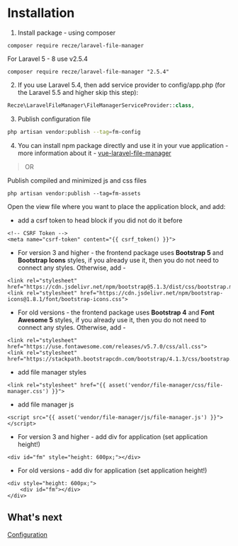 # Installation

1. Install package - using composer

```
composer require recze/laravel-file-manager
```

For Laravel 5 - 8 use v2.5.4

```
composer require recze/laravel-file-manager "2.5.4"
```

2. If you use Laravel 5.4, then add service provider to config/app.php (for the Laravel 5.5 and higher skip this step):

```php
Recze\LaravelFileManager\FileManagerServiceProvider::class,
```

3. Publish configuration file

```bash
php artisan vendor:publish --tag=fm-config
```

4. You can install npm package directly and use it in your vue application - more information about it -
   [vue-laravel-file-manager](https://github.com/recze/vue-laravel-file-manager)

> OR

Publish compiled and minimized js and css files

```
php artisan vendor:publish --tag=fm-assets
```

Open the view file where you want to place the application block, and add:

* add a csrf token to head block if you did not do it before

```
<!-- CSRF Token -->
<meta name="csrf-token" content="{{ csrf_token() }}">
```

* For version 3 and higher - the frontend package uses **Bootstrap 5** and **Bootstrap Icons** styles, if you already use it,
  then you do not need to connect any styles. Otherwise, add -

```
<link rel="stylesheet" href="https://cdn.jsdelivr.net/npm/bootstrap@5.1.3/dist/css/bootstrap.min.css">
<link rel="stylesheet" href="https://cdn.jsdelivr.net/npm/bootstrap-icons@1.8.1/font/bootstrap-icons.css">
```

* For old versions - the frontend package uses **Bootstrap 4** and **Font Awesome 5** styles, if you already use it,
  then you do not need to connect any styles. Otherwise, add -

```
<link rel="stylesheet" href="https://use.fontawesome.com/releases/v5.7.0/css/all.css">
<link rel="stylesheet" href="https://stackpath.bootstrapcdn.com/bootstrap/4.1.3/css/bootstrap.min.css">
```

* add file manager styles

```
<link rel="stylesheet" href="{{ asset('vendor/file-manager/css/file-manager.css') }}">
```

* add file manager js

```
<script src="{{ asset('vendor/file-manager/js/file-manager.js') }}"></script>
```

* For version 3 and higher - add div for application (set application height!)

```
<div id="fm" style="height: 600px;"></div>
```    

* For old versions - add div for application (set application height!)

```
<div style="height: 600px;">
    <div id="fm"></div>
</div>
```

## What's next

[Configuration](./configuration.md)

